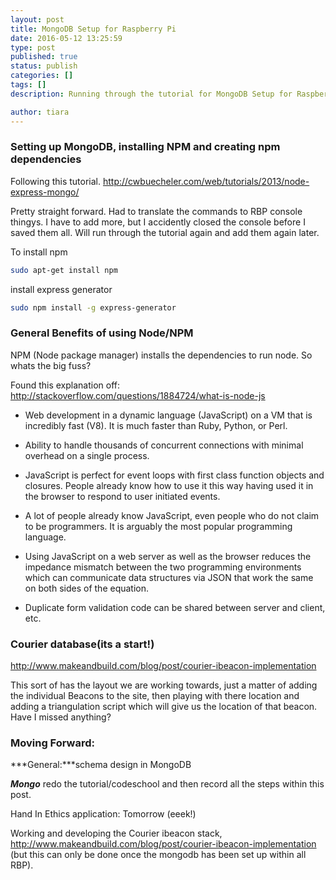 ```yaml
---
layout: post
title: MongoDB Setup for Raspberry Pi
date: 2016-05-12 13:25:59
type: post
published: true
status: publish
categories: []
tags: []
description: Running through the tutorial for MongoDB Setup for Raspberry Pi and other random stooof. 

author: tiara
---
```


### Setting up MongoDB, installing NPM and creating npm dependencies 

Following this tutorial. http://cwbuecheler.com/web/tutorials/2013/node-express-mongo/

Pretty straight forward. Had to translate the commands to RBP console thingys. I have to add more, but I accidently closed the console before I saved them all. Will run through the tutorial again and add them again later. 

To install npm
~~~ bash 
sudo apt-get install npm
~~~
install express generator 
~~~ bash
sudo npm install -g express-generator 
~~~


### General Benefits of using Node/NPM 

NPM (Node package manager) installs the dependencies to run node. So whats the big fuss? 

Found this explanation off: http://stackoverflow.com/questions/1884724/what-is-node-js

- Web development in a dynamic language (JavaScript) on a VM that is incredibly fast (V8). It is much faster than Ruby, Python, or Perl.

- Ability to handle thousands of concurrent connections with minimal overhead on a single process.

- JavaScript is perfect for event loops with first class function objects and closures. People already know how to use it this way having used it in the browser to respond to user initiated events.

- A lot of people already know JavaScript, even people who do not claim to be programmers. It is arguably the most popular programming language.

- Using JavaScript on a web server as well as the browser reduces the impedance mismatch between the two programming environments which can communicate data structures via JSON that work the same on both sides of the equation. 

- Duplicate form validation code can be shared between server and client, etc.

### Courier database(its a start!)

http://www.makeandbuild.com/blog/post/courier-ibeacon-implementation

This sort of has the layout we are working towards, just a matter of adding the individual Beacons to the site, then playing with there location and adding a triangulation script which will give us the location of that beacon. Have I missed anything?


### Moving Forward:

***General:***schema design in MongoDB

***Mongo*** redo the tutorial/codeschool and then record all the steps within this post.

Hand In Ethics application: Tomorrow (eeek!)

Working and developing the Courier ibeacon stack,
http://www.makeandbuild.com/blog/post/courier-ibeacon-implementation  (but this can only be done once the mongodb has been set up within all RBP). 


